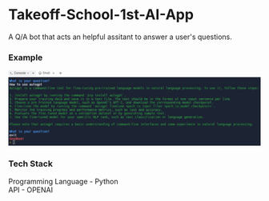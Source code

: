 # Takeoff-School-1st-AI-App

A Q/A bot that acts an helpful assitant to answer a user's questions.


### Example
![Q/A example](example_output.JPG)


### Tech Stack
Programming Language - Python
<br>API - OPENAI